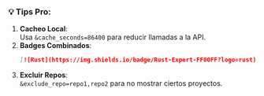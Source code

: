 ### 💡 **Tips Pro**:
1. **Cacheo Local**:  
   Usa `&cache_seconds=86400` para reducir llamadas a la API.  
2. **Badges Combinados**:  
   ```markdown
   [![Rust](https://img.shields.io/badge/Rust-Expert-FF00FF?logo=rust)](https://github.com/mechmind-dwv)
   ```  
3. **Excluir Repos**:  
   `&exclude_repo=repo1,repo2` para no mostrar ciertos proyectos.
